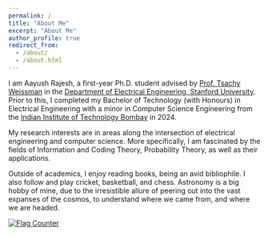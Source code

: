 ```yaml
---
permalink: /
title: "About Me"
excerpt: "About Me"
author_profile: true
redirect_from: 
  - /about/
  - /about.html
---
```


I am Aayush Rajesh, a first-year Ph.D. student advised by [Prof. Tsachy Weissman](https://web.stanford.edu/~tsachy/) in the [Department of Electrical Engineering, Stanford University](https://ee.stanford.edu/). Prior to this, I completed my Bachelor of Technology (with Honours) in Electrical Engineering with a minor in Computer Science Engineering from the [Indian Institute of Technology Bombay](https://www.iitb.ac.in/) in 2024.  

My research interests are in areas along the intersection of electrical engineering and computer science. More specifically, I am fascinated by the fields of Information and Coding Theory, Probability Theory, as well as their applications.  

Outside of academics, I enjoy reading books, being an avid bibliophile. I also follow and play cricket, basketball, and chess. Astronomy is a big hobby of mine, due to the irresistible allure of peering out into the vast expanses of the cosmos, to understand where we came from, and where we are headed.  

<a href="https://info.flagcounter.com/SOH8"><img src="https://s11.flagcounter.com/count2/SOH8/bg_FFFFFF/txt_000000/border_CCCCCC/columns_2/maxflags_10/viewers_0/labels_0/pageviews_0/flags_0/percent_0/" alt="Flag Counter" border="0"></a>
